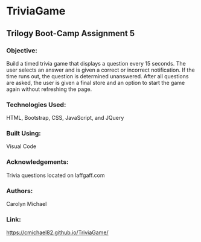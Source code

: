 # TriviaGame

## Trilogy Boot-Camp Assignment 5

### Objective: 
Build a timed trivia game that displays a question every 15 seconds. The user selects an answer and is given a correct or incorrect notification. If the time runs out, the question is determined unanswered. After all questions are asked, the user is given a final store and an option to start the game again without refreshing the page.

### Technologies Used:
HTML, Bootstrap, CSS, JavaScript, and JQuery

### Built Using:
Visual Code

### Acknowledgements:
Trivia questions located on laffgaff.com	

### Authors:
Carolyn Michael 

### Link: 
https://cmichael82.github.io/TriviaGame/